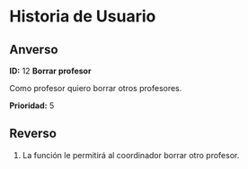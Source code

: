 # Historia de Usuario

## Anverso

**ID:** 12 **Borrar profesor**

Como profesor quiero borrar otros profesores.

**Prioridad:** 5

## Reverso

1. La función le permitirá al coordinador borrar otro profesor.
